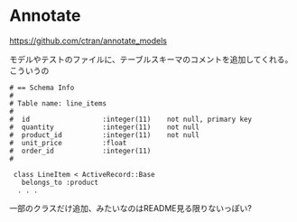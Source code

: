 # Annotate

https://github.com/ctran/annotate_models

モデルやテストのファイルに、テーブルスキーマのコメントを追加してくれる。こういうの

```
# == Schema Info
#
# Table name: line_items
#
#  id                  :integer(11)    not null, primary key
#  quantity            :integer(11)    not null
#  product_id          :integer(11)    not null
#  unit_price          :float
#  order_id            :integer(11)
#

 class LineItem < ActiveRecord::Base
   belongs_to :product
  . . .
```


一部のクラスだけ追加、みたいなのはREADME見る限りないっぽい?





